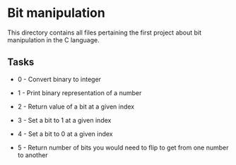 # Bit manipulation

This directory contains all files pertaining the first project about bit manipulation in the C language.

## Tasks

- 0 - Convert binary to integer

- 1 - Print binary representation of a number

- 2 - Return value of a bit at a given index

- 3 - Set a bit to 1 at a given index

- 4 - Set a bit to 0 at a given index

- 5 - Return number of bits you would need to flip to get from one number to another

